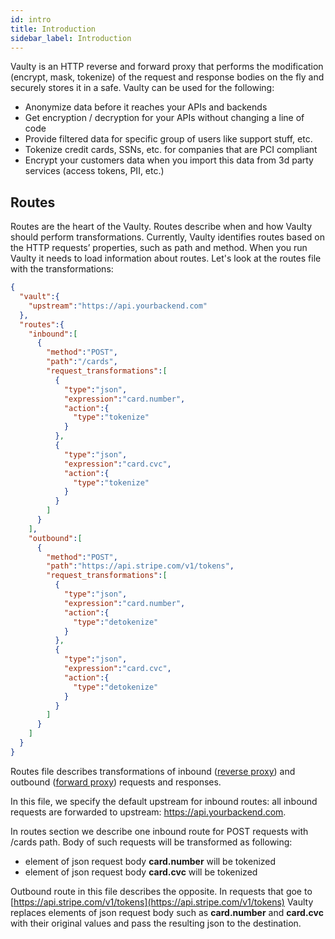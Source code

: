 ```yaml
---
id: intro
title: Introduction
sidebar_label: Introduction
---
```

Vaulty is an HTTP reverse and forward proxy that performs the modification (encrypt, mask, tokenize) of the request and response bodies on the fly and securely stores it in a safe. Vaulty can be used for the following:

- Anonymize data before it reaches your APIs and backends
- Get encryption / decryption for your APIs without changing a line of code
- Provide filtered data for specific group of users like support stuff, etc.
- Tokenize credit cards, SSNs, etc. for companies that are PCI compliant
- Encrypt your customers data when you import this data from 3d party services (access tokens, PII, etc.)

## Routes

Routes are the heart of the Vaulty. Routes describe when and how Vaulty should perform transformations. Currently, Vaulty identifies routes based on the HTTP requests’ properties, such as path and method. When you run Vaulty it needs to load information about routes. Let's look at the routes file with the transformations:

```json
{
  "vault":{
    "upstream":"https://api.yourbackend.com"
  },
  "routes":{
    "inbound":[
      {
        "method":"POST",
        "path":"/cards",
        "request_transformations":[
          {
            "type":"json",
            "expression":"card.number",
            "action":{
              "type":"tokenize"
            }
          },
          {
            "type":"json",
            "expression":"card.cvc",
            "action":{
              "type":"tokenize"
            }
          }
        ]
      }
    ],
    "outbound":[
      {
        "method":"POST",
        "path":"https://api.stripe.com/v1/tokens",
        "request_transformations":[
          {
            "type":"json",
            "expression":"card.number",
            "action":{
              "type":"detokenize"
            }
          },
          {
            "type":"json",
            "expression":"card.cvc",
            "action":{
              "type":"detokenize"
            }
          }
        ]
      }
    ]
  }
}
```

Routes file describes transformations of inbound ([reverse proxy](./reference/reverse-proxy)) and outbound ([forward proxy](./reference/forward-proxy)) requests and responses.

In this file, we specify the default upstream for inbound routes: all inbound requests are forwarded to upstream: https://api.yourbackend.com.

In routes section we describe one inbound route for POST requests with /cards path. Body of such requests will be transformed as following:

- element of json request body **card.number** will be tokenized
- element of json request body **card.cvc** will be tokenized

Outbound route in this file describes the opposite. In requests that goe to [https://api.stripe.com/v1/tokens](https://api.stripe.com/v1/tokens) Vaulty replaces elements of json request body such as **card.number** and **card.cvc** with their original values and pass the resulting json to the destination.
